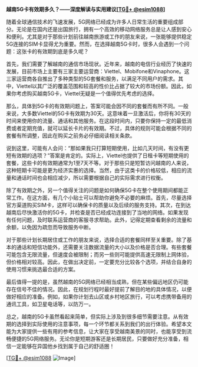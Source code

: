 **越南5G卡有效期多久？——深度解读与实用建议[[TG💪+ @esim1088](https://t.me/s/esim1088)]**

随着全球通信技术的飞速发展，5G网络已经成为许多人日常生活的重要组成部分。无论是在国内还是出国旅行，拥有一个高效的移动网络服务总是让人感到安心和便利。尤其是对于那些计划前往越南旅游或工作的朋友来说，一张能够提供稳定5G连接的SIM卡显得尤为重要。然而，在选择越南5G卡时，很多人会遇到一个问题：这张卡的有效期到底是多久呢？

首先，我们需要了解越南的通信市场现状。近年来，越南的电信行业经历了快速的发展，目前市场上主要有三家主要运营商：Viettel、Mobifone和Vinaphone。这三家运营商各自推出了多种类型的5G套餐和服务，以满足不同用户的需求。其中，Viettel以其广泛的覆盖范围和较高的性价比占据了较大的市场份额。因此，如果你考虑购买越南5G卡，Viettel无疑是一个值得优先考虑的选择。

那么，具体到5G卡的有效期问题上，答案可能会因不同的套餐而有所不同。一般来说，大多数Viettel的5G卡有效期为30天。这意味着一旦激活后，你将有30天的时间来使用你的流量、通话和其他服务。在这段时间内，只要你保持一定的最低消费或者定期充值，就可以延长卡片的有效期。不过，具体的规则可能会根据不同的套餐有所调整，因此在购买之前务必仔细阅读相关条款。

说到这里，可能有人会问：“那如果我只打算短期使用，比如几天时间，有没有更短有效期的选项？”答案是肯定的。实际上，Viettel也提供了日租卡等短期使用的套餐，这些卡的有效期通常为1至7天不等。对于那些只是短暂访问越南的人来说，这种短期卡可能是更为经济实惠的选择。当然，由于这类卡的价格较低，相应的流量和通话时间也会相应减少，所以需要根据自己的实际需求进行权衡。

除了有效期之外，另一个值得关注的问题是如何确保5G卡在整个使用期间都能正常工作。在这方面，有几个小贴士可以帮助你避免不必要的麻烦。首先，尽量选择官方渠道购买SIM卡，这样可以确保卡的质量以及后续的服务支持。其次，在到达越南后尽快激活你的5G卡，并检查是否已经成功连接到了当地的网络。如果发现有任何问题，及时联系运营商的客服寻求帮助。此外，记得定期查看剩余的流量和余额，以免因为疏忽而导致服务中断。

对于那些计划长期居住或工作的朋友来说，选择合适的套餐同样至关重要。除了基本的通话和短信功能外，还需要关注数据流量的大小以及价格是否合理。有些套餐可能包含无限流量，但速度会被限制；而另一些则可能提供高速无限制上网体验，但价格相对较高。因此，在做出决定前，一定要充分比较各个选项，并结合自身的使用习惯来挑选最合适的方案。

最后值得一提的是，虽然越南的5G网络已经相当成熟，但在某些偏远地区仍可能存在信号不佳的情况。因此，在规划行程时最好提前了解目的地的具体情况，以便做好相应的准备。例如，如果你计划去山区或乡村地区旅行，可以考虑携带备用的通讯工具，如卫星电话等，以防万一。

总之，越南的5G卡虽然看起来简单，但实际上涉及到很多细节需要注意。从有效期的选择到实际使用的注意事项，每一个环节都关系到我们的出行体验。希望本文能为大家提供一些有用的参考信息，让大家在享受越南美景的同时，也能享受到流畅便捷的5G网络服务。无论你是短期游客还是长期居民，只要做好充分准备，相信一定能够在异国他乡找到属于自己的舒适圈！

[[TG💪+ @esim1088](https://t.me/s/esim1088) ![Image](https://i.postimg.cc/4NQfJmqS/Snipaste-2025-05-13-00-14-12.png)]
